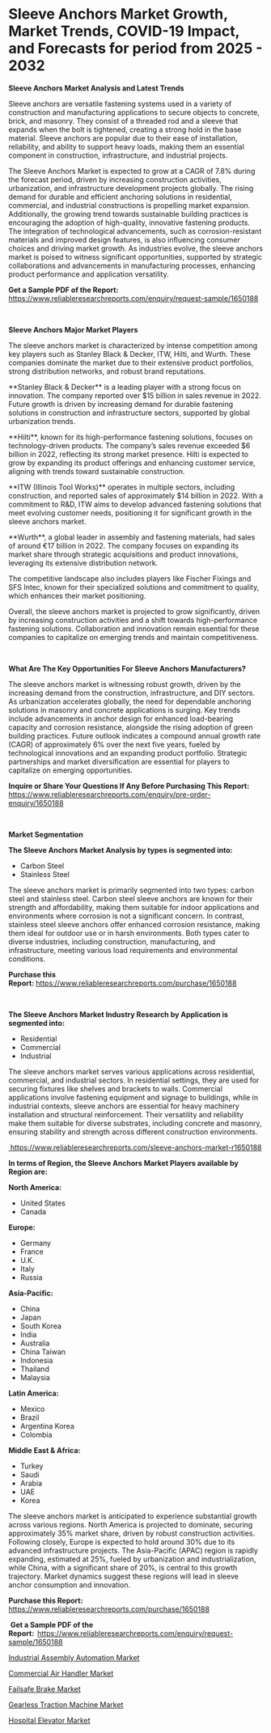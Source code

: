 <p><h1>Sleeve Anchors Market Growth, Market Trends, COVID-19 Impact, and Forecasts for period from 2025 - 2032</h1></p><p><strong>Sleeve Anchors Market Analysis and Latest Trends</strong></p>
<p><p>Sleeve anchors are versatile fastening systems used in a variety of construction and manufacturing applications to secure objects to concrete, brick, and masonry. They consist of a threaded rod and a sleeve that expands when the bolt is tightened, creating a strong hold in the base material. Sleeve anchors are popular due to their ease of installation, reliability, and ability to support heavy loads, making them an essential component in construction, infrastructure, and industrial projects.</p><p>The Sleeve Anchors Market is expected to grow at a CAGR of 7.8% during the forecast period, driven by increasing construction activities, urbanization, and infrastructure development projects globally. The rising demand for durable and efficient anchoring solutions in residential, commercial, and industrial constructions is propelling market expansion. Additionally, the growing trend towards sustainable building practices is encouraging the adoption of high-quality, innovative fastening products. The integration of technological advancements, such as corrosion-resistant materials and improved design features, is also influencing consumer choices and driving market growth. As industries evolve, the sleeve anchors market is poised to witness significant opportunities, supported by strategic collaborations and advancements in manufacturing processes, enhancing product performance and application versatility.</p></p>
<p><strong>Get a Sample PDF of the Report:&nbsp;</strong> <a href="https://www.reliableresearchreports.com/enquiry/request-sample/1650188?utm_campaign=41&utm_medium=2&utm_source=Github&utm_content=ia&utm_term=17022025&utm_id=sleeve-anchors">https://www.reliableresearchreports.com/enquiry/request-sample/1650188</a></p>
<p>&nbsp;</p>
<p><strong>Sleeve Anchors Major Market Players</strong></p>
<p><p>The sleeve anchors market is characterized by intense competition among key players such as Stanley Black & Decker, ITW, Hilti, and Wurth. These companies dominate the market due to their extensive product portfolios, strong distribution networks, and robust brand reputations.</p><p>**Stanley Black & Decker** is a leading player with a strong focus on innovation. The company reported over $15 billion in sales revenue in 2022. Future growth is driven by increasing demand for durable fastening solutions in construction and infrastructure sectors, supported by global urbanization trends.</p><p>**Hilti**, known for its high-performance fastening solutions, focuses on technology-driven products. The company’s sales revenue exceeded $6 billion in 2022, reflecting its strong market presence. Hilti is expected to grow by expanding its product offerings and enhancing customer service, aligning with trends toward sustainable construction.</p><p>**ITW (Illinois Tool Works)** operates in multiple sectors, including construction, and reported sales of approximately $14 billion in 2022. With a commitment to R&D, ITW aims to develop advanced fastening solutions that meet evolving customer needs, positioning it for significant growth in the sleeve anchors market.</p><p>**Wurth**, a global leader in assembly and fastening materials, had sales of around €17 billion in 2022. The company focuses on expanding its market share through strategic acquisitions and product innovations, leveraging its extensive distribution network.</p><p>The competitive landscape also includes players like Fischer Fixings and SFS Intec, known for their specialized solutions and commitment to quality, which enhances their market positioning.</p><p>Overall, the sleeve anchors market is projected to grow significantly, driven by increasing construction activities and a shift towards high-performance fastening solutions. Collaboration and innovation remain essential for these companies to capitalize on emerging trends and maintain competitiveness.</p></p>
<p>&nbsp;</p>
<p><strong>What Are The Key Opportunities For Sleeve Anchors Manufacturers?</strong></p>
<p><p>The sleeve anchors market is witnessing robust growth, driven by the increasing demand from the construction, infrastructure, and DIY sectors. As urbanization accelerates globally, the need for dependable anchoring solutions in masonry and concrete applications is surging. Key trends include advancements in anchor design for enhanced load-bearing capacity and corrosion resistance, alongside the rising adoption of green building practices. Future outlook indicates a compound annual growth rate (CAGR) of approximately 6% over the next five years, fueled by technological innovations and an expanding product portfolio. Strategic partnerships and market diversification are essential for players to capitalize on emerging opportunities.</p></p>
<p><strong>Inquire or Share Your Questions If Any Before Purchasing This Report:</strong> <a href="https://www.reliableresearchreports.com/enquiry/pre-order-enquiry/1650188?utm_campaign=41&utm_medium=2&utm_source=Github&utm_content=ia&utm_term=17022025&utm_id=sleeve-anchors">https://www.reliableresearchreports.com/enquiry/pre-order-enquiry/1650188</a></p>
<p>&nbsp;</p>
<p><strong>Market Segmentation</strong></p>
<p><strong>The Sleeve Anchors Market Analysis by types is segmented into:</strong></p>
<p><ul><li>Carbon Steel</li><li>Stainless Steel</li></ul></p>
<p><p>The sleeve anchors market is primarily segmented into two types: carbon steel and stainless steel. Carbon steel sleeve anchors are known for their strength and affordability, making them suitable for indoor applications and environments where corrosion is not a significant concern. In contrast, stainless steel sleeve anchors offer enhanced corrosion resistance, making them ideal for outdoor use or in harsh environments. Both types cater to diverse industries, including construction, manufacturing, and infrastructure, meeting various load requirements and environmental conditions.</p></p>
<p><strong>Purchase this Report:&nbsp;</strong><a href="https://www.reliableresearchreports.com/purchase/1650188?utm_campaign=41&utm_medium=2&utm_source=Github&utm_content=ia&utm_term=17022025&utm_id=sleeve-anchors">https://www.reliableresearchreports.com/purchase/1650188</a></p>
<p>&nbsp;</p>
<p><strong>The Sleeve Anchors Market Industry Research by Application is segmented into:</strong></p>
<p><ul><li>Residential</li><li>Commercial</li><li>Industrial</li></ul></p>
<p><p>The sleeve anchors market serves various applications across residential, commercial, and industrial sectors. In residential settings, they are used for securing fixtures like shelves and brackets to walls. Commercial applications involve fastening equipment and signage to buildings, while in industrial contexts, sleeve anchors are essential for heavy machinery installation and structural reinforcement. Their versatility and reliability make them suitable for diverse substrates, including concrete and masonry, ensuring stability and strength across different construction environments.</p></p>
<p><a href="https://www.reliableresearchreports.com/sleeve-anchors-market-r1650188?utm_campaign=41&utm_medium=2&utm_source=Github&utm_content=ia&utm_term=17022025&utm_id=sleeve-anchors">&nbsp;https://www.reliableresearchreports.com/sleeve-anchors-market-r1650188</a></p>
<p><strong>In terms of Region, the Sleeve Anchors Market Players available by Region are:</strong></p>
<p>
    <p> <strong> North America: </strong>
        <ul>
            <li>United States</li>
            <li>Canada</li>
        </ul>
        </p> 
    <p> <strong> Europe: </strong>
        <ul>
            <li>Germany</li>
            <li>France</li>
            <li>U.K.</li>
            <li>Italy</li>
            <li>Russia</li>
        </ul>
        </p> 
    <p> <strong> Asia-Pacific: </strong>
        <ul>
            <li>China</li>
            <li>Japan</li>
            <li>South Korea</li>
            <li>India</li>
            <li>Australia</li>
            <li>China Taiwan</li>
            <li>Indonesia</li>
            <li>Thailand</li>
            <li>Malaysia</li>
        </ul>
        </p> 
    <p> <strong> Latin America: </strong>
        <ul>
            <li>Mexico</li>
            <li>Brazil</li>
            <li>Argentina Korea</li>
            <li>Colombia</li>
        </ul>
        </p> 
    <p> <strong> Middle East & Africa: </strong>
        <ul>
            <li>Turkey</li>
            <li>Saudi</li>
            <li>Arabia</li>
            <li>UAE</li>
            <li>Korea</li>
        </ul>
    </p>
    </p>
<p><p>The sleeve anchors market is anticipated to experience substantial growth across various regions. North America is projected to dominate, securing approximately 35% market share, driven by robust construction activities. Following closely, Europe is expected to hold around 30% due to its advanced infrastructure projects. The Asia-Pacific (APAC) region is rapidly expanding, estimated at 25%, fueled by urbanization and industrialization, while China, with a significant share of 20%, is central to this growth trajectory. Market dynamics suggest these regions will lead in sleeve anchor consumption and innovation.</p></p>
<p><strong>Purchase this Report: </strong><a href="https://www.reliableresearchreports.com/purchase/1650188?utm_campaign=41&utm_medium=2&utm_source=Github&utm_content=ia&utm_term=17022025&utm_id=sleeve-anchors">https://www.reliableresearchreports.com/purchase/1650188</a></p>
<p>&nbsp;<strong>Get a Sample PDF of the Report:&nbsp;&nbsp;</strong><a href="https://www.reliableresearchreports.com/enquiry/request-sample/1650188?utm_campaign=41&utm_medium=2&utm_source=Github&utm_content=ia&utm_term=17022025&utm_id=sleeve-anchors">https://www.reliableresearchreports.com/enquiry/request-sample/1650188</a></p>
<p><strong></strong></p>
<p><p><a href="https://github.com/lefiobakali/Market-Research-Report-List-1/blob/main/industrial-assembly-automation-market.md?utm_campaign=41&utm_medium=2&utm_source=Github&utm_content=ia&utm_term=17022025&utm_id=sleeve-anchors">Industrial Assembly Automation Market</a></p><p><a href="https://github.com/kaloyhboosh/Market-Research-Report-List-1/blob/main/commercial-air-handler-market.md?utm_campaign=41&utm_medium=2&utm_source=Github&utm_content=ia&utm_term=17022025&utm_id=sleeve-anchors">Commercial Air Handler Market</a></p><p><a href="https://github.com/stickkinkel/Market-Research-Report-List-1/blob/main/failsafe-brake-market.md?utm_campaign=41&utm_medium=2&utm_source=Github&utm_content=ia&utm_term=17022025&utm_id=sleeve-anchors">Failsafe Brake Market</a></p><p><a href="https://github.com/mqhayigurbaj/Market-Research-Report-List-1/blob/main/gearless-traction-machine-market.md?utm_campaign=41&utm_medium=2&utm_source=Github&utm_content=ia&utm_term=17022025&utm_id=sleeve-anchors">Gearless Traction Machine Market</a></p><p><a href="https://github.com/shafriusizi/Market-Research-Report-List-1/blob/main/hospital-elevator-market.md?utm_campaign=41&utm_medium=2&utm_source=Github&utm_content=ia&utm_term=17022025&utm_id=sleeve-anchors">Hospital Elevator Market</a></p></p>
